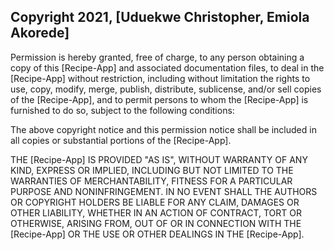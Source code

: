 ## Copyright 2021, [Uduekwe Christopher, Emiola Akorede]

Permission is hereby granted, free of charge, to any person obtaining a copy of this [Recipe-App] and associated documentation files, to deal in the [Recipe-App] without restriction, including without limitation the rights to use, copy, modify, merge, publish, distribute, sublicense, and/or sell copies of the [Recipe-App], and to permit persons to whom the [Recipe-App] is furnished to do so, subject to the following conditions:

The above copyright notice and this permission notice shall be included in all copies or substantial portions of the [Recipe-App].

THE [Recipe-App] IS PROVIDED "AS IS", WITHOUT WARRANTY OF ANY KIND, EXPRESS OR IMPLIED, INCLUDING BUT NOT LIMITED TO THE WARRANTIES OF MERCHANTABILITY, FITNESS FOR A PARTICULAR PURPOSE AND NONINFRINGEMENT. IN NO EVENT SHALL THE AUTHORS OR COPYRIGHT HOLDERS BE LIABLE FOR ANY CLAIM, DAMAGES OR OTHER LIABILITY, WHETHER IN AN ACTION OF CONTRACT, TORT OR OTHERWISE, ARISING FROM, OUT OF OR IN CONNECTION WITH THE [Recipe-App] OR THE USE OR OTHER DEALINGS IN THE [Recipe-App].
